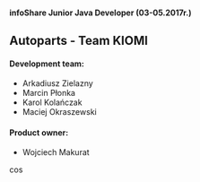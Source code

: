 #### infoShare Junior Java Developer (03-05.2017r.)

## Autoparts - Team KIOMI

#### Development team:
* Arkadiusz Zielazny
* Marcin Płonka
* Karol Kolańczak
* Maciej Okraszewski

#### Product owner:
* Wojciech Makurat


cos
